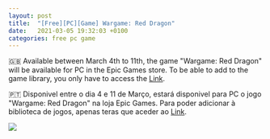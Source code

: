 ```yaml
---
layout: post
title:  "[Free][PC][Game] Wargame: Red Dragon"
date:   2021-03-05 19:32:03 +0100
categories: free pc game
---
```


🇬🇧 Available between March 4th to 11th, the game "Wargame: Red Dragon" will be available for PC in the Epic Games store.
To be able to add to the game library, you only have to access the [Link][direct-link].

🇵🇹 Disponivel entre o dia 4 e 11 de Março, estará disponivel para PC o jogo "Wargame: Red Dragon" na loja Epic Games.
Para poder adicionar à biblioteca de jogos, apenas teras que aceder ao [Link][direct-link].

<!--
![image game](/images/WargameRedDragon.jpg)
![image game]({{ BASE_PATH }}/assets/images/WargameRedDragon.jpg)
-->

<img src="{{ site.BASE_PATH }}/images/WargameRedDragon.jpg">

[direct-link]: https://www.epicgames.com/store/en-US/p/wargame-red-dragon
